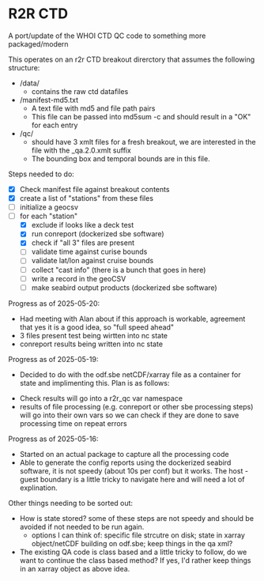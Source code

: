 # R2R CTD
A port/update of the WHOI CTD QC code to something more packaged/modern

This operates on an r2r CTD breakout direrctory that assumes the following structure:
* /data/
    * contains the raw ctd datafiles
* /manifest-md5.txt
    * A text file with md5 and file path pairs
    * This file can be passed into md5sum -c and should result in a "OK" for each entry
* /qc/
    * should have 3 xmlt files for a fresh breakout, we are interested in the file with the _qa.2.0.xmlt suffix
    * The bounding box and temporal bounds are in this file.

Steps needed to do:
- [x] Check manifest file against breakout contents
- [x] create a list of "stations" from these files
- [ ] initialize a geocsv
- [ ] for each "station"
  - [X] exclude if looks like a deck test
  - [X] run conreport (dockerized sbe software)
  - [X] check if "all 3" files are present
  - [ ] validate time against curise bounds
  - [ ] validate lat/lon against cruise bounds
  - [ ] collect "cast info" (there is a bunch that goes in here)
  - [ ] write a record in the geoCSV
  - [ ] make seabird output products (dockerized sbe software)

Progress as of 2025-05-20:
* Had meeting with Alan about if this approach is workable, agreement that yes it is a good idea, so "full speed ahead"
* 3 files present test being wirtten into nc state
* conreport results being written into nc state

Progress as of 2025-05-19:
* Decided to do with the odf.sbe netCDF/xarray file as a container for state and implimenting this. Plan is as follows:
 - Check results will go into a r2r_qc var namespace
 - results of file processing (e.g. conreport or other sbe processing steps) will go into their own vars so we can check if they are done to save processing time on repeat errors

Progress as of 2025-05-16:
* Started on an actual package to capture all the processing code
* Able to generate the config reports using the dockerized seabird software, it is not speedy (about 10s per conf) but it works. The host - guest boundary is a little tricky to navigate here and will need a lot of explination.

Other things needing to be sorted out:
* How is state stored? some of these steps are not speedy and should be avoided if not needed to be run again.
  - options I can think of: specific file strcutre on disk; state in xarray object/netCDF building on odf.sbe; keep things in the qa xml?
* The existing QA code is class based and a little tricky to follow, do we want to continue the class based method? If yes, I'd rather keep things in an xarray object as above idea.